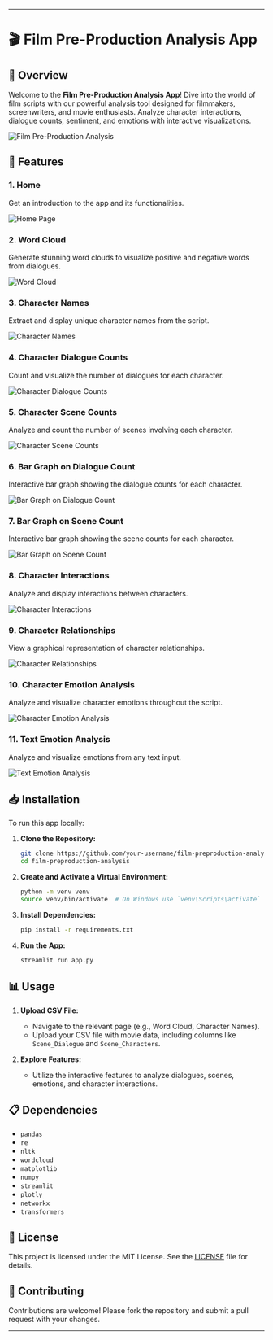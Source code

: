 

---

# 🎬 **Film Pre-Production Analysis App**

## 🌟 Overview

Welcome to the **Film Pre-Production Analysis App**! Dive into the world of film scripts with our powerful analysis tool designed for filmmakers, screenwriters, and movie enthusiasts. Analyze character interactions, dialogue counts, sentiment, and emotions with interactive visualizations.

![Film Pre-Production Analysis](https://via.placeholder.com/1200x400?text=Film+Pre-Production+Analysis)

## 🚀 Features

### **1. Home**
Get an introduction to the app and its functionalities.

![Home Page](https://via.placeholder.com/600x400?text=Home+Page)

### **2. Word Cloud**
Generate stunning word clouds to visualize positive and negative words from dialogues.

![Word Cloud](https://via.placeholder.com/600x400?text=Word+Cloud)

### **3. Character Names**
Extract and display unique character names from the script.

![Character Names](https://via.placeholder.com/600x400?text=Character+Names)

### **4. Character Dialogue Counts**
Count and visualize the number of dialogues for each character.

![Character Dialogue Counts](https://via.placeholder.com/600x400?text=Dialogue+Counts)

### **5. Character Scene Counts**
Analyze and count the number of scenes involving each character.

![Character Scene Counts](https://via.placeholder.com/600x400?text=Scene+Counts)

### **6. Bar Graph on Dialogue Count**
Interactive bar graph showing the dialogue counts for each character.

![Bar Graph on Dialogue Count](https://via.placeholder.com/600x400?text=Dialogue+Bar+Graph)

### **7. Bar Graph on Scene Count**
Interactive bar graph showing the scene counts for each character.

![Bar Graph on Scene Count](https://via.placeholder.com/600x400?text=Scene+Bar+Graph)

### **8. Character Interactions**
Analyze and display interactions between characters.

![Character Interactions](https://via.placeholder.com/600x400?text=Character+Interactions)

### **9. Character Relationships**
View a graphical representation of character relationships.

![Character Relationships](https://via.placeholder.com/600x400?text=Character+Relationships)

### **10. Character Emotion Analysis**
Analyze and visualize character emotions throughout the script.

![Character Emotion Analysis](https://via.placeholder.com/600x400?text=Character+Emotion+Analysis)

### **11. Text Emotion Analysis**
Analyze and visualize emotions from any text input.

![Text Emotion Analysis](https://via.placeholder.com/600x400?text=Text+Emotion+Analysis)

## 📥 Installation

To run this app locally:

1. **Clone the Repository:**
   ```bash
   git clone https://github.com/your-username/film-preproduction-analysis.git
   cd film-preproduction-analysis
   ```

2. **Create and Activate a Virtual Environment:**
   ```bash
   python -m venv venv
   source venv/bin/activate  # On Windows use `venv\Scripts\activate`
   ```

3. **Install Dependencies:**
   ```bash
   pip install -r requirements.txt
   ```

4. **Run the App:**
   ```bash
   streamlit run app.py
   ```

## 📊 Usage

1. **Upload CSV File:**
   - Navigate to the relevant page (e.g., Word Cloud, Character Names).
   - Upload your CSV file with movie data, including columns like `Scene_Dialogue` and `Scene_Characters`.

2. **Explore Features:**
   - Utilize the interactive features to analyze dialogues, scenes, emotions, and character interactions.

## 📋 Dependencies

- `pandas`
- `re`
- `nltk`
- `wordcloud`
- `matplotlib`
- `numpy`
- `streamlit`
- `plotly`
- `networkx`
- `transformers`

## 📝 License

This project is licensed under the MIT License. See the [LICENSE](License) file for details.

## 🤝 Contributing

Contributions are welcome! Please fork the repository and submit a pull request with your changes.





---
